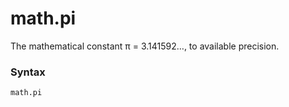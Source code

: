 # math.pi

The mathematical constant π = 3.141592…, to available precision.

### Syntax

```python
math.pi
```